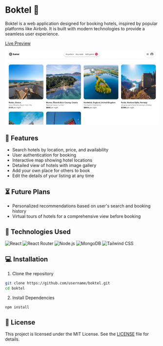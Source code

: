 # Boktel :hotel:

Boktel is a web application designed for booking hotels, inspired by popular platforms like Airbnb. It is built with modern technologies to provide a seamless user experience.

[Live Preview](https://boktel.vercel.app/)

![Boktel Preview](/preview.jpg)

## :star2: Features

- Search hotels by location, price, and availability
- User authentication for booking
- Interactive map showing hotel locations
- Detailed view of hotels with image gallery
- Add your own place for others to book
- Edit the details of your listing at any time

## :hourglass_flowing_sand: Future Plans

- Personalized recommendations based on user's search and booking history
- Virtual tours of hotels for a comprehensive view before booking

## :rocket: Technologies Used

![React](https://img.shields.io/badge/-React-%23282C34?style=flat-square&logo=react) ![React Router](https://img.shields.io/badge/-React_Router-%23282C34?style=flat-square&logo=react-router) ![Node.js](https://img.shields.io/badge/-Node.js-%2343853D?style=flat-square&logo=node.js) ![MongoDB](https://img.shields.io/badge/-MongoDB-%2347A248?style=flat-square&logo=mongodb) ![Tailwind CSS](https://img.shields.io/badge/-Tailwind_CSS-%2338B2AC?style=flat-square&logo=tailwind-css)

## :computer: Installation

1. Clone the repository

```bash
git clone https://github.com/username/boktel.git
cd boktel
```

2. Install Dependencies

```bash
npm install
```

## :memo: License

This project is licensed under the MIT License. See the [LICENSE](LICENSE) file for details.
